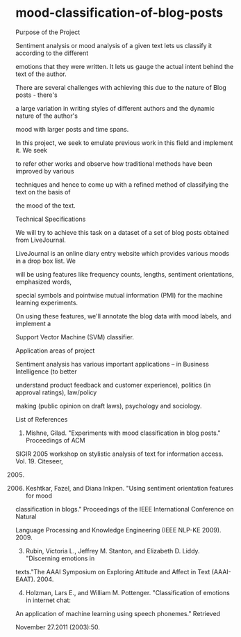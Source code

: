 # mood-classification-of-blog-posts

Purpose of the Project

Sentiment analysis or mood analysis of a given text lets us classify it according to the different

emotions that they were written. It lets us gauge the actual intent behind the text of the author. 

There are several challenges with achieving this due to the nature of Blog posts - there&#39;s

a large variation in writing styles of different authors and the dynamic nature of the author&#39;s

mood with larger posts and time spans.

In this project, we seek to emulate previous work in this field and implement it. We seek

to refer other works and observe how traditional methods have been improved by various

techniques and hence to come up with a refined method of classifying the text on the basis of

the mood of the text.

Technical Specifications

We will try to achieve this task on a dataset of a set of blog posts obtained from LiveJournal.

LiveJournal is an online diary entry website which provides various moods in a drop box list. We

will be using features like frequency counts, lengths, sentiment orientations, emphasized words,

special symbols and pointwise mutual information (PMI) for the machine learning experiments.

On using these features, we&#39;ll annotate the blog data with mood labels, and implement a

Support Vector Machine (SVM) classifier.

Application areas of project

Sentiment analysis has various important applications – in Business Intelligence (to better

understand product feedback and customer experience), politics (in approval ratings), law/policy

making (public opinion on draft laws), psychology and sociology.

List of References

1. Mishne, Gilad. &quot;Experiments with mood classification in blog posts.&quot; Proceedings of ACM

SIGIR 2005 workshop on stylistic analysis of text for information access. Vol. 19. Citeseer,

2005.

2. Keshtkar, Fazel, and Diana Inkpen. &quot;Using sentiment orientation features for mood

classification in blogs.&quot; Proceedings of the IEEE International Conference on Natural

Language Processing and Knowledge Engineering (IEEE NLP-KE 2009). 2009.

3. Rubin, Victoria L., Jeffrey M. Stanton, and Elizabeth D. Liddy. &quot;Discerning emotions in

texts.&quot;The AAAI Symposium on Exploring Attitude and Affect in Text (AAAI-EAAT). 2004.

4. Holzman, Lars E., and William M. Pottenger. &quot;Classification of emotions in internet chat:

An application of machine learning using speech phonemes.&quot; Retrieved

November 27.2011 (2003):50.

